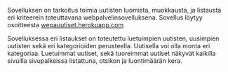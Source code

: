 Sovelluksen on tarkoitus toimia uutisten luomista, muokkausta, ja listausta eri kriteerein toteuttavana webpalvelinsovelluksena.
Sovellus löytyy osoitteesta [wepauutiset.herokuapp.com](http://wepauutiset.herokuapp.com/)

Sovelluksessa eri listaukset on toteutettu luetuimpien uutisten, uusimpien uutisten sekä eri kategorioiden perusteella. Uutisella voi olla monta eri kategoriaa. Luetuimmat uutiset, sekä tuoreimmat uutiset näkyvät kaikilla sivuilla sivupalkeissa listattuna, otsikon ja luontimäärän kera.
